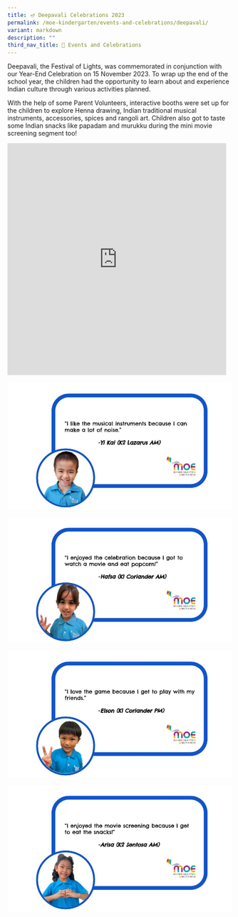 ```yaml
---
title: 🪔 Deepavali Celebrations 2023
permalink: /moe-kindergarten/events-and-celebrations/deepavali/
variant: markdown
description: ""
third_nav_title: 🎉 Events and Celebrations
---
```

Deepavali, the Festival of Lights, was commemorated in conjunction with our Year-End Celebration on 15 November 2023. To wrap up the end of the school year, the children had the opportunity to learn about and experience Indian culture through various activities planned.

With the help of some Parent Volunteers, interactive booths were set up for the children to explore Henna drawing, Indian traditional musical instruments, accessories, spices and rangoli art. Children also got to taste some Indian snacks like papadam and murukku during the mini movie screening segment too!

<iframe allowfullscreen="true" height="520" width="491" frameborder="0" src="https://docs.google.com/presentation/d/e/2PACX-1vQDUmHDWf9H_-hpZwvY8PaqRpSpLgUSHHpnkjd8Ccc1vF7Ey1dak7vhnE5YatUPXsEK9-5raIqsjQD-/embed?start=true&amp;loop=true&amp;delayms=5000"></iframe>

![](/images/MK/Event%20Reflections/Reflection_for_Deepavali_.jpg)

![](/images/MK/Event%20Reflections/Reflection_for_Deepavali___3_.jpg)

![](/images/MK/Event%20Reflections/Reflection_for_Deepavali___2_.jpg)

![](/images/MK/Event%20Reflections/Reflection_for_Deepavali___4_.jpg)
